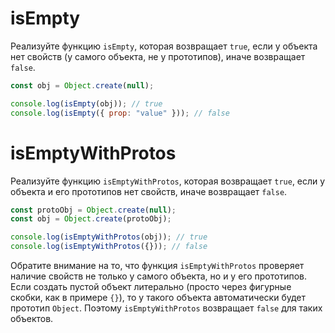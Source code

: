 # isEmpty

Реализуйте функцию `isEmpty`, которая возвращает `true`, если у объекта нет свойств (у самого объекта, не у прототипов), иначе возвращает `false`.

```javascript
const obj = Object.create(null);

console.log(isEmpty(obj)); // true
console.log(isEmpty({ prop: "value" })); // false
```

# isEmptyWithProtos

Реализуйте функцию `isEmptyWithProtos`, которая возвращает `true`, если у объекта и его прототипов нет свойств, иначе возвращает `false`.

```javascript
const protoObj = Object.create(null);
const obj = Object.create(protoObj);

console.log(isEmptyWithProtos(obj)); // true
console.log(isEmptyWithProtos({})); // false
```

Обратите внимание на то, что функция `isEmptyWithProtos` проверяет наличие свойств не только у самого объекта, но и у его прототипов. Если создать пустой объект литерально (просто через фигурные скобки, как в примере `{}`), то у такого объекта автоматически будет прототип `Object`. Поэтому `isEmptyWithProtos` возвращает `false` для таких объектов.
